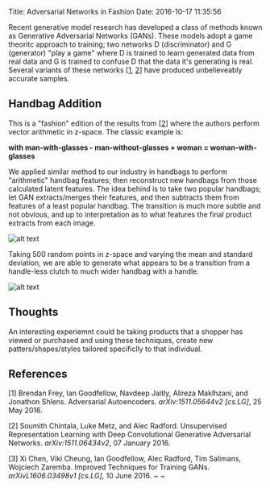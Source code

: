 Title: Adversarial Networks in Fashion
Date: 2016-10-17 11:35:56

Recent generative model research has developed a class of methods known as Generative Adversarial Networks (GANs).  These models adopt a game theoritc approach to training; two networks D (discriminator) and G (generator) "play a game" where D is trained to learn generated data from real data and G is trained to confuse D that the data it's generating is real.  Several variants of these networks [[1](https://arxiv.org/pdf/1511.05644v2.pdf), [2](http://arxiv.org/abs/1511.06434)] have produced unbelieveably accurate samples.


## Handbag Addition

This is a "fashion" edition of the results from [[2](http://arxiv.org/abs/1511.06434)] where the authors perform vector arithmetic in z-space.  The classic example is:

**with man-with-glasses - man-without-glasses + woman = woman-with-glasses**

We applied similar method to our industry in handbags to perform "arithmetic" handbag features; then reconstruct new handbags from those calculated latent features. The idea behind is to take two popular handbags; let GAN extracts/merges their features, and then subtracts them from features of a least popular handbag. The transition is much more subtle and not obvious, and up to interpretation as to what features the final product extracts from each image.


![alt text](/images/handbag_addition.jpg  "Addition")


Taking 500 random points in z-space and varying the mean and standard deviation, we are able to generate what appears to be a transition from a handle-less clutch to much wider handbag with a handle.

![alt text](/images/handbag_transformation.jpg  "Z-Transformation")

## Thoughts
An interesting experiemnt could be taking products that a shopper has viewed or purchased and using these techniques, create new patters/shapes/styles tailored specificlly to that individual.



## References
[1] Brendan Frey, Ian Goodfellow, Navdeep Jaitly, Alireza Maklhzani, and Jonathon Shlens.  Adversarial Autoencoders. *arXiv:1511.05644v2 [cs.LG]*, 25 May 2016.

[2] Soumith Chintala, Luke Metz, and Alec Radford.  Unsupervised Representation Learning
with Deep Convolutional Generative Adversarial Networks.  *arXiv:1511.06434v2*, 07 January 2016.

[3] Xi Chen, Viki Cheung, Ian Goodfellow, Alec Radford, Tim Salimans, Wojciech Zaremba.  Improved Techniques for Training GANs.  *arXivL1606.03498v1 [cs.LG]*, 10 June 2016.
~
~

